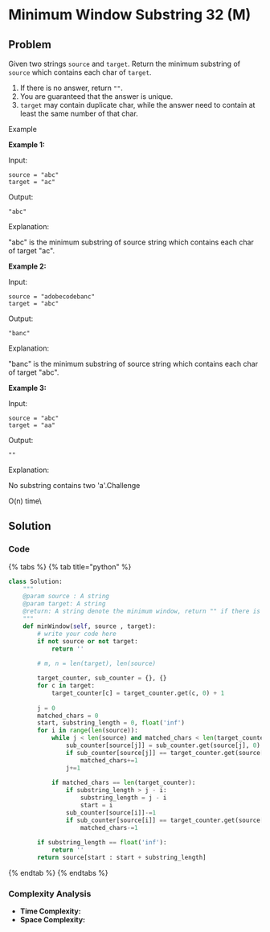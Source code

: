 # Minimum Window Substring 32 (M)

## Problem

Given two strings `source` and `target`. Return the minimum substring of `source` which contains each char of `target`.

1. If there is no answer, return `""`.
2. You are guaranteed that the answer is unique.
3. `target` may contain duplicate char, while the answer need to contain at least the same number of that char.

Example

**Example 1:**

Input:

```
source = "abc"
target = "ac"
```

Output:

```
"abc"
```

Explanation:

"abc" is the minimum substring of source string which contains each char of target "ac".

**Example 2:**

Input:

```
source = "adobecodebanc"
target = "abc"
```

Output:

```
"banc"
```

Explanation:

"banc" is the minimum substring of source string which contains each char of target "abc".

**Example 3:**

Input:

```
source = "abc"
target = "aa"
```

Output:

```
""
```

Explanation:

No substring contains two 'a'.Challenge

O(n) time\


## Solution&#x20;

### Code

{% tabs %}
{% tab title="python" %}
```python
class Solution:
    """
    @param source : A string
    @param target: A string
    @return: A string denote the minimum window, return "" if there is no such a string
    """
    def minWindow(self, source , target):
        # write your code here
        if not source or not target:
            return ''
        
        # m, n = len(target), len(source)

        target_counter, sub_counter = {}, {}
        for c in target:
            target_counter[c] = target_counter.get(c, 0) + 1
        
        j = 0
        matched_chars = 0
        start, substring_length = 0, float('inf')
        for i in range(len(source)):
            while j < len(source) and matched_chars < len(target_counter):
                sub_counter[source[j]] = sub_counter.get(source[j], 0) + 1
                if sub_counter[source[j]] == target_counter.get(source[j], 0):
                    matched_chars+=1
                j+=1
            
            if matched_chars == len(target_counter):
                if substring_length > j - i:
                    substring_length = j - i
                    start = i
                sub_counter[source[i]]-=1
                if sub_counter[source[i]] == target_counter.get(source[i], 0) - 1:
                    matched_chars-=1
        
        if substring_length == float('inf'):
            return ''
        return source[start : start + substring_length]
```
{% endtab %}
{% endtabs %}

### Complexity Analysis

* **Time Complexity:**
* **Space Complexity:**
